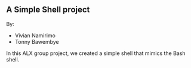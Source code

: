 ## A Simple Shell project

By:
* Vivian Namirimo
* Tonny Bawembye

In this ALX group  project, we created a simple shell that mimics the Bash shell.
